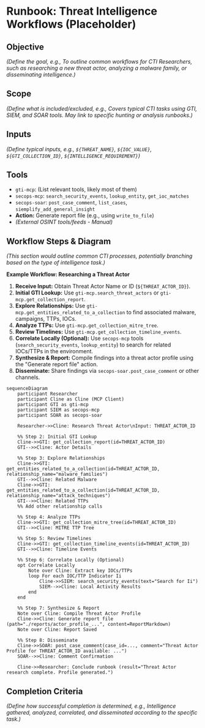 # Runbook: Threat Intelligence Workflows (Placeholder)

## Objective

*(Define the goal, e.g., To outline common workflows for CTI Researchers, such as researching a new threat actor, analyzing a malware family, or disseminating intelligence.)*

## Scope

*(Define what is included/excluded, e.g., Covers typical CTI tasks using GTI, SIEM, and SOAR tools. May link to specific hunting or analysis runbooks.)*

## Inputs

*(Define typical inputs, e.g., `${THREAT_NAME}`, `${IOC_VALUE}`, `${GTI_COLLECTION_ID}`, `${INTELLIGENCE_REQUIREMENT}`)*

## Tools

*   `gti-mcp`: (List relevant tools, likely most of them)
*   `secops-mcp`: `search_security_events`, `lookup_entity`, `get_ioc_matches`
*   `secops-soar`: `post_case_comment`, `list_cases`, `siemplify_add_general_insight`
*   **Action:** Generate report file (e.g., using `write_to_file`)
*   *(External OSINT tools/feeds - Manual)*

## Workflow Steps & Diagram

*(This section would outline common CTI processes, potentially branching based on the type of intelligence task.)*

**Example Workflow: Researching a Threat Actor**

1.  **Receive Input:** Obtain Threat Actor Name or ID (`${THREAT_ACTOR_ID}`).
2.  **Initial GTI Lookup:** Use `gti-mcp.search_threat_actors` or `gti-mcp.get_collection_report`.
3.  **Explore Relationships:** Use `gti-mcp.get_entities_related_to_a_collection` to find associated malware, campaigns, TTPs, IOCs.
4.  **Analyze TTPs:** Use `gti-mcp.get_collection_mitre_tree`.
5.  **Review Timelines:** Use `gti-mcp.get_collection_timeline_events`.
6.  **Correlate Locally (Optional):** Use `secops-mcp` tools (`search_security_events`, `lookup_entity`) to search for related IOCs/TTPs in the environment.
7.  **Synthesize & Report:** Compile findings into a threat actor profile using the "Generate report file" action.
8.  **Disseminate:** Share findings via `secops-soar.post_case_comment` or other channels.

```{mermaid}
sequenceDiagram
    participant Researcher
    participant Cline as Cline (MCP Client)
    participant GTI as gti-mcp
    participant SIEM as secops-mcp
    participant SOAR as secops-soar

    Researcher->>Cline: Research Threat Actor\nInput: THREAT_ACTOR_ID

    %% Step 2: Initial GTI Lookup
    Cline->>GTI: get_collection_report(id=THREAT_ACTOR_ID)
    GTI-->>Cline: Actor Details

    %% Step 3: Explore Relationships
    Cline->>GTI: get_entities_related_to_a_collection(id=THREAT_ACTOR_ID, relationship_name="malware_families")
    GTI-->>Cline: Related Malware
    Cline->>GTI: get_entities_related_to_a_collection(id=THREAT_ACTOR_ID, relationship_name="attack_techniques")
    GTI-->>Cline: Related TTPs
    %% Add other relationship calls

    %% Step 4: Analyze TTPs
    Cline->>GTI: get_collection_mitre_tree(id=THREAT_ACTOR_ID)
    GTI-->>Cline: MITRE TTP Tree

    %% Step 5: Review Timelines
    Cline->>GTI: get_collection_timeline_events(id=THREAT_ACTOR_ID)
    GTI-->>Cline: Timeline Events

    %% Step 6: Correlate Locally (Optional)
    opt Correlate Locally
        Note over Cline: Extract key IOCs/TTPs
        loop For each IOC/TTP Indicator Ii
            Cline->>SIEM: search_security_events(text="Search for Ii")
            SIEM-->>Cline: Local Activity Results
        end
    end

    %% Step 7: Synthesize & Report
    Note over Cline: Compile Threat Actor Profile
    Cline->>Cline: Generate report file (path="./reports/actor_profile_...", content=ReportMarkdown)
    Note over Cline: Report Saved

    %% Step 8: Disseminate
    Cline->>SOAR: post_case_comment(case_id=..., comment="Threat Actor Profile for THREAT_ACTOR_ID available: ...")
    SOAR-->>Cline: Comment Confirmation

    Cline->>Researcher: Conclude runbook (result="Threat Actor research complete. Profile generated.")

```

## Completion Criteria

*(Define how successful completion is determined, e.g., Intelligence gathered, analyzed, correlated, and disseminated according to the specific task.)*
